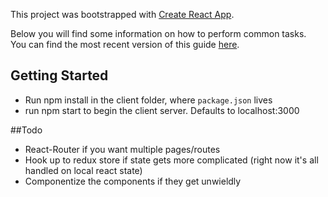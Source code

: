 This project was bootstrapped with [Create React App](https://github.com/facebookincubator/create-react-app).

Below you will find some information on how to perform common tasks.<br>
You can find the most recent version of this guide [here](https://github.com/facebookincubator/create-react-app/blob/master/packages/react-scripts/template/README.md).

## Getting Started
- Run npm install in the client folder, where `package.json` lives 
- run npm start to begin the client server. Defaults to localhost:3000

##Todo
- React-Router if you want multiple pages/routes
- Hook up to redux store if state gets more complicated (right now it's all handled on local react state)
- Componentize the components if they get unwieldly